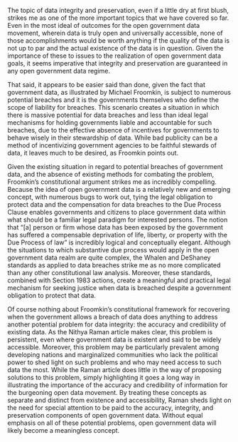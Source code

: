 The topic of data integrity and preservation, even if a little dry at first blush, strikes me as one of the more important topics that we have covered so far.  Even in the most ideal of outcomes for the open government data movement, wherein data is truly open and universally accessible, none of those accomplishments would be worth anything if the quality of the data is not up to par and the actual existence of the data is in question.  Given the importance of these to issues to the realization of open government data goals, it seems imperative that integrity and preservation are guaranteed in any open government data regime.

That said, it appears to be easier said than done, given the fact that government data, as illustrated by Michael Froomkin, is subject to numerous potential breaches and it is the governments themselves who define the scope of liability for breaches.  This scenario creates a situation in which there is massive potential for data breaches and less than ideal legal mechanisms for holding governments liable and accountable for such breaches, due to the effective absence of incentives for governments to behave wisely in their stewardship of data.  While bad publicity can be a method of incentivizing government agencies to be faithful stewards of data, it leaves much to be desired, as Froomkin points out.  

Given the existing situation in regard to potential breaches of government data, and the absence of existing methods for combating the problem, Froomkin’s constitutional argument strikes me as incredibly compelling.  Because the idea of open government data is a relatively new and emerging concept, with numerous bugs to work out, tying the legal obligation to protect data and the compensation for data breaches to the Due Process Clause enables governments and citizens to place government data within what should be a familiar legal paradigm for interested persons.  The notion that “[a] person or firm whose data has been exposed by the government has suffered a compensable deprivation of life, liberty, or property with the Due Process of law” is incredibly logical and conceptually elegant.  Although the situations to which substantive due process would apply in the open government data realm are quite complex, the Whalen and DeShaney standards as applied to data breaches strike me as no more complicated than any other constitutional law analysis.  Moreover, these standards, combined with Section 1983 actions, create a meaningful and practical legal mechanism for seeking justice when data is breached despite a government obligation to protect that data. 

Of course nothing about Froomkin’s constitutional framework for recovering when the government allows a breach of data does anything to address another potential problem for data integrity: the accuracy and credibility of existing data.  As the Nithya Raman article makes clear, this problem is persistent, even where government data is existent and said to be widely accessible.  Moreover, this problem may be particularly prevalent among developing nations and marginalized communities who lack the political power to shed light on such problems and who may need access to such data the most.  While the Raman article does little in the way of proposing solutions to this problem, simply highlighting it goes a long way in illustrating the importance of the accuracy and credibility of information for the burgeoning open data movement.  By treating these concepts as separate and distinct from existence and accessibility, Raman sheds light on the need for special attention to be paid to the accuracy, integrity, and preservation components of open government data.  Without equal emphasis on all of these potential problems, open government data will likely become a meaningless concept.  
